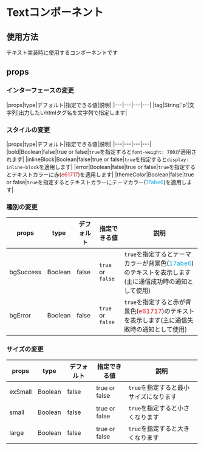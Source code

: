 # Textコンポーネント

## 使用方法

テキスト実装時に使用するコンポーネントです

## props

### インターフェースの変更

|props|type|デフォルト|指定できる値|説明|
|---|---|---|---|
|tag|String|'p'|文字列|出力したいhtmlタグ名を文字列で指定します|

### スタイルの変更

|props|type|デフォルト|指定できる値|説明|
|---|---|---|---|
|bold|Boolean|false|true or false|`true`を指定すると`font-weight: 700`が適用されます|
|inlineBlock|Boolean|false|true or false|`true`を指定すると`display: inline-block`を適用します|
|error|Boolean|false|true or false|`true`を指定するとテキストカラーに赤(<span style="color: #e61717;">e61717</span>)を適用します|
|themeColor|Boolean|false|true or false|`true`を指定するとテキストカラーにテーマカラー(<span style="color: #17abe6;">17abe6</span>)を適用します|

### 種別の変更

|props|type|デフォルト|指定できる値|説明|
|---|---|---|---|---|
|bgSuccess|Boolean|false|`true` or `false`|`true`を指定するとテーマカラーが背景色(<span style="color: #17abe6;">17abe6</span>)のテキストを表示します(主に通信成功時の通知として使用)|
|bgError|Boolean|false|`true` or `false`|`true`を指定すると赤が背景色(<span style="color: #e61717;">e61717</span>)のテキストを表示します(主に通信失敗時の通知として使用)|

### サイズの変更

|props|type|デフォルト|指定できる値|説明|
|---|---|---|---|---|
|exSmall|Boolean|false|true or false|`true`を指定すると最小サイズになります|
|small|Boolean|false|true or false|`true`を指定すると小さくなります|
|large|Boolean|false|true or false|`true`を指定すると大きくなります|